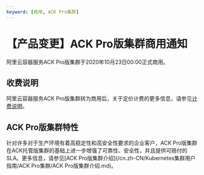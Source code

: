 ```yaml
---
keyword: [商用, ACK Pro集群]
---
```


# 【产品变更】ACK Pro版集群商用通知

阿里云容器服务ACK Pro版集群于2020年10月23日00:00正式商用。

## 收费说明

阿里云容器服务ACK Pro版集群转为商用后，关于定价计费的更多信息，请参见[计费说明](/cn.zh-CN/产品计费/计费说明.md)。

## ACK Pro版集群特性

针对许多对于生产环境有着高稳定性和高安全性要求的企业客户，ACK Pro版集群在ACK托管版集群的基础上进一步增强了可靠性、安全性，并且提供可赔付的SLA。更多信息，请参见[ACK Pro版集群介绍](/cn.zh-CN/Kubernetes集群用户指南/ACK Pro集群/ACK Pro版集群介绍.md)。

